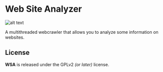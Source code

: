 # Web Site Analyzer
![alt text](https://anpirolozzi.altervista.org/wp-content/uploads/2021/08/wsa_banner.png)

A multithreaded webcrawler that allows you to analyze some information on websites.
<!--
## Platforms
WSA will be available soon for the following platforms:
- [Web/Online] *(Using HTML5, Javascript compatible browser)*
- [Windows] *(from 7 and later, including UWP platforms and all versions of Windows 10)*
- [GNU/Linux] and affiliated

[Web/Online]: https://anpirolozzi.altervista.org/portfolio/wsa-web-site-analyzer/
[Windows]: https://anpirolozzi.altervista.org/portfolio/wsa-web-site-analyzer/
[GNU/Linux]: https://anpirolozzi.altervista.org/portfolio/wsa-web-site-analyzer/
-->
## License
**WSA** is released under the GPLv2 *(or later)* license.


